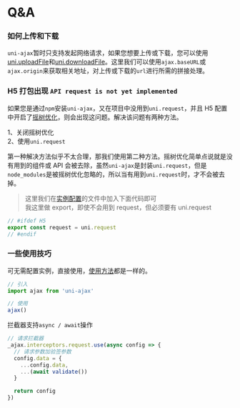 # Q&A

### **如何上传和下载**

`uni-ajax`暂时只支持发起网络请求，如果您想要上传或下载，您可以使用[uni.uploadFile][2]和[uni.downloadFile][3]。这里我们可以使用`ajax.baseURL`或`ajax.origin`来获取相关地址，对上传或下载的`url`进行所需的拼接处理。

### **H5 打包出现 `API request is not yet implemented`**

如果您是通过`npm`安装`uni-ajax`，又在项目中没用到`uni.request`，并且 H5 配置中开启了[摇树优化][1]，则会出现这问题。解决该问题有两种方法。

1、关闭摇树优化<br />
2、使用`uni.request`

第一种解决方法似乎不太合理，那我们使用第二种方法。摇树优化简单点说就是没有用到的组件或 API 会被去除，虽然`uni-ajax`是封装`uni.request`，但是`node_modules`是被摇树优化忽略的，所以当有用到`uni.request`时，才不会被去掉。

> 这里我们在[实例配置](/config.html)的文件中加入下面代码即可<br />
> 我这里做 export，即使不会用到 request，但必须要有 uni.request

```Javascript
// #ifdef H5
export const request = uni.request
// #endif
```

### **一些使用技巧**

可无需配置实例，直接使用，[使用方法](/usage.html#方法)都是一样的。

```Javascript
// 引入
import ajax from 'uni-ajax'

// 使用
ajax()
```

拦截器支持`async / await`操作

```Javascript
// 请求拦截器
_ajax.interceptors.request.use(async config => {
  // 请求参数加验签参数
  config.data = {
    ...config.data,
    ...(await validate())
  }

  return config
})
```

[1]: https://ask.dcloud.net.cn/article/36279
[2]: https://uniapp.dcloud.io/api/request/network-file?id=uploadfile
[3]: https://uniapp.dcloud.io/api/request/network-file?id=downloadfile

